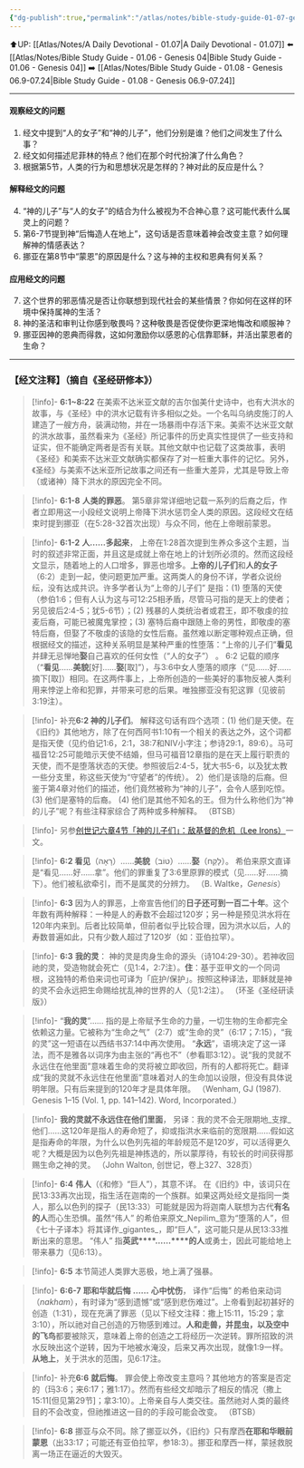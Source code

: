 ```yaml
---
{"dg-publish":true,"permalink":"/atlas/notes/bible-study-guide-01-07-genesis-06-1-8/"}
---
```


⬆️UP: [[Atlas/Notes/A Daily Devotional - 01.07\|A Daily Devotional - 01.07]]
⬅️ [[Atlas/Notes/Bible Study Guide - 01.06 - Genesis 04\|Bible Study Guide - 01.06 - Genesis 04]]
➡️ [[Atlas/Notes/Bible Study Guide - 01.08 - Genesis 06.9-07.24\|Bible Study Guide - 01.08 - Genesis 06.9-07.24]]

---
#### 观察经文的问题

1. 经文中提到“人的女子”和“神的儿子”，他们分别是谁？他们之间发生了什么事？
2. 经文如何描述尼菲林的特点？他们在那个时代扮演了什么角色？
3. 根据第5节，人类的行为和思想状况是怎样的？神对此的反应是什么？

#### 解释经文的问题

4. “神的儿子”与“人的女子”的结合为什么被视为不合神心意？这可能代表什么属灵上的问题？
5. 第6-7节提到神“后悔造人在地上”，这句话是否意味着神会改变主意？如何理解神的情感表达？
6. 挪亚在第8节中“蒙恩”的原因是什么？这与神的主权和恩典有何关系？

#### 应用经文的问题

7. 这个世界的邪恶情况是否让你联想到现代社会的某些情景？你如何在这样的环境中保持属神的生活？
8. 神的圣洁和审判让你感到敬畏吗？这种敬畏是否促使你更深地悔改和顺服神？
9. 挪亚因神的恩典而得救，这如何激励你以感恩的心信靠耶稣，并活出蒙恩者的生命？

---
### 【经文注释】（摘自《圣经研修本》）

> [!info]- **6:1~8:22**
> 在美索不达米亚文献的吉尔伽美什史诗中，也有大洪水的故事，与《圣经》中的洪水记载有许多相似之处。一个名叫乌纳皮施汀的人建造了一艘方舟，装满动物，并在一场暴雨中存活下来。美索不达米亚文献的洪水故事，虽然看来为《圣经》所记事件的历史真实性提供了一些支持和证实，但不能确定两者是否有关联。其他文献中也记载了这类故事，表明《圣经》和美索不达米亚文献确实都保存了对一桩重大事件的记忆。另外，《圣经》与美索不达米亚所记故事之间还有一些重大差异，尤其是导致上帝（或诸神）降下洪水的原因完全不同。

> [!info]- **6:1-8** **人类的罪恶**。
> 第5章非常详细地记载一系列的后裔之后，作者立即用这一小段经文说明上帝降下洪水惩罚全人类的原因。这段经文在结束时提到挪亚（在5:28-32首次出现）与众不同，他在上帝眼前蒙恩。

> [!info]- **6:1-2** **人……多起来**，
> 上帝在1:28首次提到生养众多这个主题，当时的叙述非常正面，并且这是成就上帝在地上的计划所必须的。然而这段经文显示，随着地上的人口增多，罪恶也增多。**上帝的儿子们**和**人的女子**（6:2）走到一起，使问题更加严重。这两类人的身份不详，学者众说纷纭，没有达成共识。许多学者认为“上帝的儿子们” 是指：(1) 堕落的天使（参伯1:6；但有人认为这与可12:25相矛盾，尽管马可指的是天上的使者；另见彼后2:4-5；犹5-6节）；(2) 残暴的人类统治者或君王，即不敬虔的拉麦后裔，可能已被魔鬼掌控；(3) 塞特后裔中跟随上帝的男性，即敬虔的塞特后裔，但娶了不敬虔的该隐的女性后裔。虽然难以断定哪种观点正确，但根据经文的描述，这种关系明显是某种严重的性堕落：“上帝的儿子们”**看见**并肆无忌惮地**娶**自己喜欢的任何女性（“人的女子”） 。 6:2 记载的顺序（“**看见**……**美貌**[好]……**娶**[取]”），与3:6中女人堕落的顺序（“见……好……摘下[取]）相同。在这两件事上，上帝所创造的一些美好的事物反被人类利用来悖逆上帝和犯罪，并带来可悲的后果。唯独挪亚没有犯这罪（见彼前3:19注）。

> [!info]- 补充**6:2 神的儿子们**。
> 解释这句话有四个选项：(1) 他们是天使。在《旧约》其他地方，除了在何西阿书1:10有一个相关的表达之外，这个词都是指天使（见约伯记1:6，2:1，38:7和NIV小字注；参诗29:1，89:6）。马可福音12:25可能暗示天使不结婚，但马可福音12章指的是在天上履行职责的天使，而不是堕落状态的天使。参照彼后2:4-5，犹大书5-6，以及犹太教一些分支里，称这些天使为“守望者”的传统）。 2）他们是该隐的后裔。但鉴于第4章对他们的描述，他们竟然被称为“神的儿子”，会令人感到吃惊。 (3) 他们是塞特的后裔。 (4) 他们是其他不知名的王。但为什么称他们为“神的儿子”呢？有些注释家综合了两种或多种解释。 （BTSB）

> [!info]- 另参[创世记六章4节「神的儿子们」：敌基督的危机（Lee Irons）](https://wordpress.com/post/yimawusi.net/3223)一文。

> [!info]- **6:2 看见**（רָאָה）……**美貌**（טוֹב）……**娶**（לָקַח）。
> 希伯来原文直译是“看见……好……拿”。他们的罪重复了3:6里原罪的模式（见……好……摘下）。他们被私欲牵引，而不是属灵的分辨力。 （B. Waltke，_Genesis_）

> [!info]- **6:3**
> 因为人的罪恶，上帝宣告他们的**日子还可到一百二十年**。这个年数有两种解释：一种是人的寿数不会超过120岁；另一种是预见洪水将在120年内来到。后者比较简单，但前者似乎比较合理，因为洪水以后，人的寿数普遍如此，只有少数人超过了120岁（如：亚伯拉罕）。

> [!info]- **6:3** **我的灵**：
> 神的灵是肉身生命的源头（诗104:29-30）。若神收回祂的灵，受造物就会死亡（见1:4，2:7注）。**住**：基于亚甲文的一个同词根，这独特的希伯来词也可译为「庇护/保护」。按照这种译法，耶稣就是神的灵不会永远把生命赐给扰乱神的世界的人（见1:2注）。 （环圣《圣经研读版》）

> [!info]- “**我的灵**”……
> 指的是上帝赋予生命的力量，一切生物的生命都完全依赖这力量。它被称为“生命之气”（2:7）或“生命的灵”（6:17；7:15），“我的灵”这一短语在以西结书37:14中再次使用。 “**永远**”，语境决定了这一译法，而不是雅各以词序为由主张的“再也不”（参看耶3:12）。说“我的灵就不永远住在他里面”意味着生命的灵将被立即收回，所有的人都将死亡。翻译成“我的灵就不永远住在他里面”意味着对人的生命加以设限，但没有具体说明年限。只有后来提到的120年才是具体年限。 （Wenham, GJ (1987). Genesis 1–15 (Vol. 1, pp. 141–142). Word, Incorporated.）

> [!info]- **我的灵就不永远住在他们里面**，
> 另译：我的灵不会无限期地_支撑_他们……这120年是指人的寿命短了，抑或指洪水来临前的宽限期……假如这是指寿命的年限，为什么以色列先祖的年龄规范不是120岁，可以活得更久呢？大概是因为以色列先祖是神拣选的，所以蒙厚待，有较长的时间获得那赐生命之神的灵。 （John Walton, 创世记，卷上327、328页）

> [!info]- **6:4** **伟人**（《和修》“巨人”），其意不详。
> 在《旧约》中，该词只在民13:33再次出现，指生活在迦南的一个族群。如果这两处经文是指同一类人，那么以色列的探子（民13:33）可能就是因为将迦南人联想为古代**有名的人**而心生恐惧。虽然“伟人” 的希伯来原文_Nepilim_意为“堕落的人”，但《七十子译本》将其译作_gigantes_，即“巨人”，这可能只是从民13:33推断出来的意思。 “伟人” 指**英武****……****的人**或勇士，因此可能给地上带来暴力（见6:13）。

> [!info]- **6:5**
> 本节简述人类罪大恶极，地上满了强暴。

> [!info]- **6:6-7** **耶和华就后悔** **……** **心中忧伤**，
> 译作“后悔” 的希伯来动词（_nakham_），有时译为“感到遗憾”或“感到悲伤难过”。上帝看到起初甚好的创造（1:31），现在充满了罪恶（见以下经文注释：撒上15:11，15:29；拿3:10），所以祂对自己创造的万物感到难过。**人和走兽，并昆虫，以及空中的飞鸟**都要被除灭，意味着上帝的创造之工将经历一次逆转。罪所招致的洪水反映出这个逆转，因为干地被水淹没，后来又再次出现，就像1:9一样。**从地上**，关于洪水的范围，见6:17注。

> [!info]- 补充**6:6** **就后悔**。
> 罪会使上帝改变主意吗？其他地方的答案是否定的（玛3:6；来6:17；雅1:17）。然而有些经文却暗示了相反的情况（撒上15:11[但见第29节]；拿3:10）。上帝亲自与人类交往。虽然祂对人类的最终目的不会改变，但祂推进这一目的的手段可能会改变。 （BTSB）

> [!info]- **6:8**
> 挪亚与众不同。除了挪亚以外，《旧约》只有摩西**在耶和华眼前蒙恩**（出33:17；可能还有亚伯拉罕，参18:3）。挪亚和摩西一样，蒙拯救脱离一场正在逼近的大毁灭。